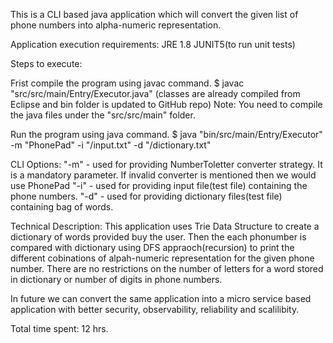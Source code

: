 
This is a CLI based java application which will convert the given list of phone numbers into alpha-numeric representation.

Application execution requirements:
 JRE 1.8
 JUNIT5(to run unit tests)

Steps to execute:

 Frist compile the program using javac command.
      $ javac "src/src/main/Entry/Executor.java" (classes are already compiled from Eclipse and bin folder is updated to GitHub repo)
   Note: You need to compile the java files under the "src/src/main" folder.
   
 Run the program using java command.
      $ java "bin/src/main/Entry/Executor" -m "PhonePad" -i "<path-to-inputfile>/input.txt" -d "<path-to-dictionary-file>/dictionary.txt"
    
 CLI Options: 
   "-m" - used for providing NumberToletter converter strategy. It is a mandatory parameter. If invalid converter is mentioned then we would use PhonePad
   "-i" - used for providing input file(test file) containing the phone numbers.
   "-d" - used for providing dictionary files(test file) containing bag of words.
 
 Technical Description:
    This application uses Trie Data Structure to create a dictionary of words provided buy the user. Then the each phonumber is compared with dictionary using DFS appraoch(recursion) to print the different cobinations of alpah-numeric representation for the given phone number. There are no restrictions on the number of letters for a word stored in dictionary or number of digits in phone numbers.
 
 In future we can convert the same application into a micro service based application with better security, observability, reliability and scalilibity.
 
 Total time spent: 12 hrs.
